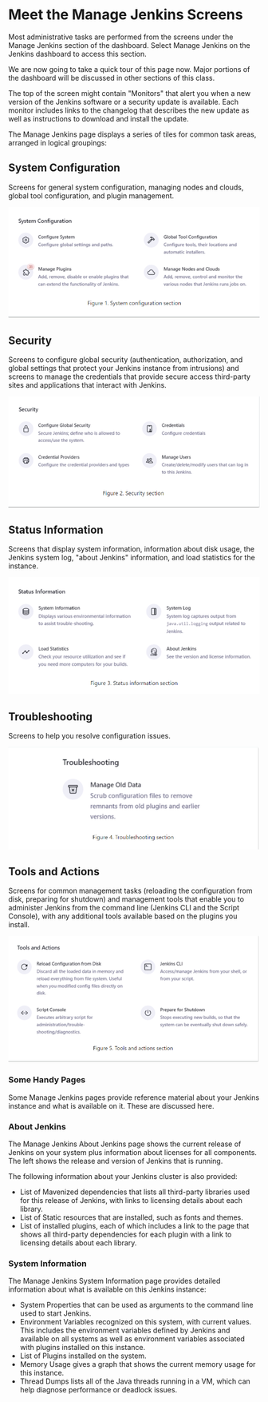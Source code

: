 # Meet the Manage Jenkins Screens

Most administrative tasks are performed from the screens under the Manage Jenkins section of the dashboard. Select Manage Jenkins on the Jenkins dashboard to access this section.

We are now going to take a quick tour of this page now. Major portions of the dashboard will be discussed in other sections of this class.

The top of the screen might contain "Monitors" that alert you when a new version of the Jenkins software or a security update is available. Each monitor includes links to the changelog that describes the new update as well as instructions to download and install the update.

The Manage Jenkins page displays a series of tiles for common task areas, arranged in logical groupings:

## System Configuration

Screens for general system configuration, managing nodes and clouds, global tool configuration, and plugin management.

![CI/CD Lifecycle](../../Image/image6.png)

## Security

Screens to configure global security (authentication, authorization, and global settings that protect your Jenkins instance from intrusions) and screens to manage the credentials that provide secure access third-party sites and applications that interact with Jenkins.

![CI/CD Lifecycle](../../Image/image7.png)

## Status Information

Screens that display system information, information about disk usage, the Jenkins system log, "about Jenkins" information, and load statistics for the instance.

![CI/CD Lifecycle](../../Image/image8.png)

## Troubleshooting

Screens to help you resolve configuration issues.

![CI/CD Lifecycle](../../Image/image9.png)

## Tools and Actions

Screens for common management tasks (reloading the configuration from disk, preparing for shutdown) and management tools that enable you to administer Jenkins from the command line (Jenkins CLI and the Script Console), with any additional tools available based on the plugins you install.

![CI/CD Lifecycle](../../Image/image10.png)

### Some Handy Pages

Some Manage Jenkins pages provide reference material about your Jenkins instance and what is available on it. These are discussed here.

### About Jenkins

The Manage Jenkins About Jenkins page shows the current release of Jenkins on your system plus information about licenses for all components. The left shows the release and version of Jenkins that is running.

The following information about your Jenkins cluster is also provided:

- List of Mavenized dependencies that lists all third-party libraries used for this release of Jenkins, with links to licensing details about each library.
- List of Static resources that are installed, such as fonts and themes.
- List of installed plugins, each of which includes a link to the page that shows all third-party dependencies for each plugin with a link to licensing details about each library.

### System Information

The Manage Jenkins System Information page provides detailed information about what is available on this Jenkins instance:

- System Properties that can be used as arguments to the command line used to start Jenkins.
- Environment Variables recognized on this system, with current values. This includes the environment variables defined by Jenkins and available on all systems as well as environment variables associated with plugins installed on this instance.
- List of Plugins installed on the system.
- Memory Usage gives a graph that shows the current memory usage for this instance.
- Thread Dumps lists all of the Java threads running in a VM, which can help diagnose performance or deadlock issues.
